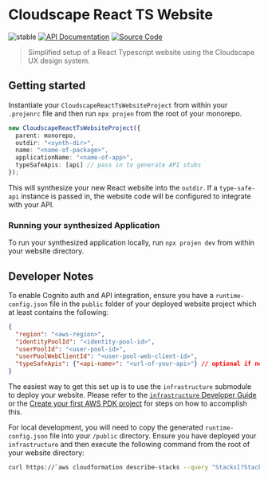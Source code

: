 # Cloudscape React TS Website

![stable](https://img.shields.io/badge/stability-stable-green.svg)
[![API Documentation](https://img.shields.io/badge/view-API_Documentation-blue.svg)](../../api/typescript/cloudscape-react-ts-website/index.md)
[![Source Code](https://img.shields.io/badge/view-Source_Code-blue.svg)](https://github.com/aws/aws-pdk/tree/mainline/packages/cloudscape-react-ts-website)

> Simplified setup of a React Typescript website using the Cloudscape UX design system.

## Getting started

Instantiate your `CloudscapeReactTsWebsiteProject` from within your `.projenrc` file and then run `npx projen` from the root of your monorepo.

```ts
new CloudscapeReactTsWebsiteProject({
  parent: monorepo,
  outdir: "<synth-dir>",
  name: "<name-of-package>",
  applicationName: "<name-of-app>",
  typeSafeApis: [api] // pass in to generate API stubs
});
```

This will synthesize your new React website into the `outdir`. If a `type-safe-api` instance is passed in, the website code will be configured to integrate with your API.


### Running your synthesized Application

To run your synthesized application locally, run `npx projen dev` from within your website directory.

## Developer Notes

To enable Cognito auth and API integration, ensure you have a `runtime-config.json` file in the `public` folder of your deployed website project which at least contains the following:

```json
{
  "region": "<aws-region>",
  "identityPoolId": "<identity-pool-id>",
  "userPoolId": "<user-pool-id>",
  "userPoolWebClientId": "<user-pool-web-client-id>",
  "typeSafeApis": {"<api-name>": "<url-of-your-api>"} // optional if not passing in type-safe-api(s)
}
```

The easiest way to get this set up is to use the `infrastructure` submodule to deploy your website. Please refer to the [`infrastructure` Developer Guide](../infrastructure/index.md) or the [Create your first AWS PDK project](../../getting_started/your_first_aws_pdk_project.md#creating-our-aws-infrastructure) for steps on how to accomplish this.

For local development, you will need to copy the generated `runtime-config.json` file into your `/public` directory. Ensure you have deployed your `infrastructure` and then execute the following command from the root of your website directory:

```bash
curl https://`aws cloudformation describe-stacks --query "Stacks[?StackName=='infra-dev'][].Outputs[?contains(OutputKey, 'WebsiteDistributionDomainName')].OutputValue" --output text`/runtime-config.json > public/runtime-config.json
```
